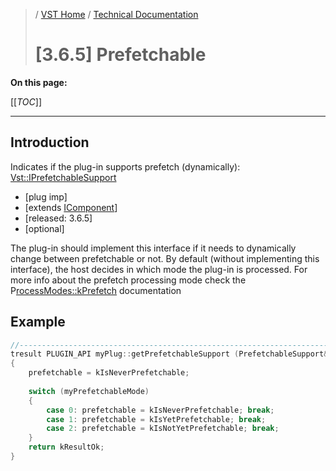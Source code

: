 >/ [VST Home](../../../) / [Technical Documentation](../../Index.md)
>
># [3.6.5] Prefetchable

**On this page:**

[[_TOC_]]

---

## Introduction

Indicates if the plug-in supports prefetch (dynamically): [Vst::IPrefetchableSupport](https://steinbergmedia.github.io/vst3_doc/vstinterfaces/classSteinberg_1_1Vst_1_1IPrefetchableSupport.html)

- [plug imp]
- [extends [IComponent](https://steinbergmedia.github.io/vst3_doc/vstinterfaces/classSteinberg_1_1Vst_1_1IComponent.html)]
- [released: 3.6.5]
- [optional]

The plug-in should implement this interface if it needs to dynamically change between prefetchable or not. By default (without implementing this interface), the host decides in which mode the plug-in is processed. For more info about the prefetch processing mode check the P[rocessModes::kPrefetch](https://steinbergmedia.github.io/vst3_doc/vstinterfaces/namespaceSteinberg_1_1Vst.html#ae514554bd822c5370bf9496c70302e31a3b1caa5d658939c027cbb7759358a88a) documentation

## Example

``` c++
//------------------------------------------------------------------------
tresult PLUGIN_API myPlug::getPrefetchableSupport (PrefetchableSupport& prefetchable)
{
    prefetchable = kIsNeverPrefetchable;
 
    switch (myPrefetchableMode)
    {
        case 0: prefetchable = kIsNeverPrefetchable; break;
        case 1: prefetchable = kIsYetPrefetchable; break;
        case 2: prefetchable = kIsNotYetPrefetchable; break;
    }
    return kResultOk;
}
```
